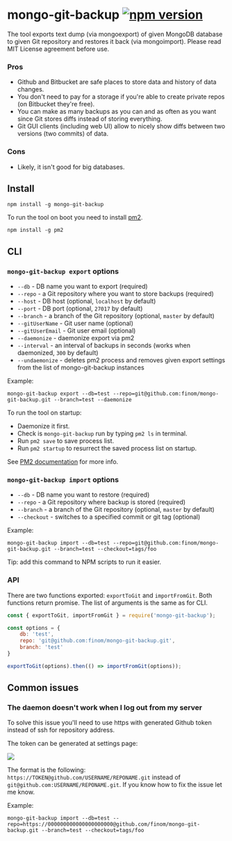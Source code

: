 # mongo-git-backup [![npm version](https://badge.fury.io/js/mongo-git-backup.svg)](https://badge.fury.io/js/mongo-git-backup)

The tool exports text dump (via mongoexport) of given MongoDB database to given Git repository and restores it back (via mongoimport). Please read MIT License agreement before use.

### Pros
- Github and Bitbucket are safe places to store data and history of data changes.
- You don't need to pay for a storage if you're able to create private repos (on Bitbucket they're free).
- You can make as many backups as you can and as often as you want since Git stores diffs instead of storing everything.
- Git GUI clients (including web UI) allow to nicely show diffs between two versions (two commits) of data.

### Cons
- Likely, it isn't good for big databases.

## Install
```
npm install -g mongo-git-backup
```

To run the tool on boot you need to install [pm2](https://github.com/Unitech/pm2).
```
npm install -g pm2
```

## CLI

### `mongo-git-backup export` options

- `--db` - DB name you want to export (required)
- `--repo` - a Git repository where you want to store backups (required)
- `--host` - DB host (optional, `localhost` by default)
- `--port` - DB port (optional, `27017` by default)
- `--branch` - a branch of the Git repository (optional, `master` by default)
- `--gitUserName` - Git user name (optional)
- `--gitUserEmail` - Git user email (optional)
- `--daemonize` - daemonize export via pm2
- `--interval` - an interval of backups in seconds (works when daemonized, `300` by default)
- `--undaemonize` - deletes pm2 process and removes given export settings from the list of mongo-git-backup instances

Example:
```
mongo-git-backup export --db=test --repo=git@github.com:finom/mongo-git-backup.git --branch=test --daemonize
```

To run the tool on startup:

- Daemonize it first.
- Check is `mongo-git-backup` run by typing `pm2 ls` in terminal.
- Run `pm2 save` to save process list.
- Run `pm2 startup` to resurrect the saved process list on startup.

See [PM2 documentation](http://pm2.keymetrics.io/docs/usage/startup/) for more info.

### `mongo-git-backup import` options

- `--db` - DB name you want to restore (required)
- `--repo` - a Git repository where backup is stored (required)
- `--branch` - a branch of the Git repository (optional, `master` by default)
- `--checkout` - switches to a specified commit or git tag (optional)

Example:
```
mongo-git-backup import --db=test --repo=git@github.com:finom/mongo-git-backup.git --branch=test --checkout=tags/foo
```
Tip: add this command to NPM scripts to run it easier.



### API

There are two functions exported: `exportToGit` and `importFromGit`. Both functions return promise. The list of arguments is the same as for CLI.

```js
const { exportToGit, importFromGit } = require('mongo-git-backup');

const options = {
    db: 'test',
    repo: 'git@github.com:finom/mongo-git-backup.git',
    branch: 'test'
}

exportToGit(options).then(() => importFromGit(options));
```

## Common issues

### The daemon doesn't work when I log out from my server

To solve this issue you'll need to use https with generated Github token instead of ssh for repository address.

The token can be generated at settings page:

![](http://i.imgur.com/AXT4cYd.png)

The format is the following: `https://TOKEN@github.com/USERNAME/REPONAME.git` instead of `git@github.com:USERNAME/REPONAME.git`. If you know how to fix the issue let me know.

Example:
```
mongo-git-backup import --db=test --repo=https://000000000000000000000@github.com/finom/mongo-git-backup.git --branch=test --checkout=tags/foo
```
